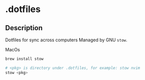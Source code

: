 # .dotfiles

## Description
Dotfiles for sync across computers
Managed by GNU `stow`. 

MacOs
```bash
brew install stow

# <pkg> is directory under .dotfiles, for example: stow nvim
stow <pkg>
```

